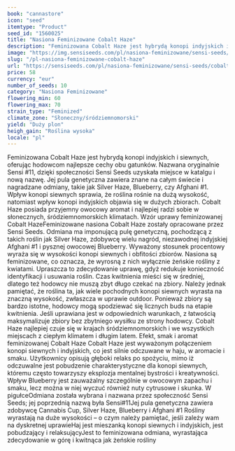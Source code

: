 ```yaml
---
book: "cannastore"
icon: "seed"
itemtype: "Product"
seed_id: "1560025"
title: "Nasiona Feminizowane Cobalt Haze"
description: "Feminizowana Cobalt Haze jest hybrydą konopi indyjskich i siewnych. Wyrasta na wysoką roślinę i zapewnia duże zbiory. Lubi słoneczny, ciepły klimat."
image: "https://img.sensiseeds.com/pl/nasiona-feminizowane/sensi-seeds/cobalt-haze-feminizowane-image.png"
slug: "/pl-nasiona-feminizowane-cobalt-haze"
url: "https://sensiseeds.com/pl/nasiona-feminizowane/sensi-seeds/cobalt-haze-feminizowane?a_aid=cannastore"
price: 58
currency: "eur"
number_of_seeds: 10
category: "Nasiona Feminizowane"
flowering_min: 60
flowering_max: 70
strain_type: "Feminized"
climate_zone: "Słoneczny/śródziemnomorski"
yield: "Duży plon"
heigh_gain: "Roślina wysoka"
locale: "pl"
---
```

Feminizowana Cobalt Haze jest hybrydą konopi indyjskich i siewnych, oferując hodowcom najlepsze cechy obu gatunków. Nazwana oryginalnie Sensi #11, dzięki społeczności Sensi Seeds uzyskała miejsce w katalgu i nową nazwę. Jej pula genetyczna zawiera znane na całym świecie i nagradzane odmiany, takie jak Silver Haze, Blueberry, czy Afghani #1. Wpływ konopi siewnych sprawia, że roślina rośnie na dużą wysokość, natomiast wpływ konopi indyjskich objawia się w dużych zbiorach. Cobalt Haze posiada przyjemny owocowy aromat i najlepiej radzi sobie w słonecznych, śródziemnomorskich klimatach. Wzór uprawy feminizowanej Cobalt HazeFeminizowane nasiona Cobalt Haze zostały opracowane przez Sensi Seeds. Odmiana ma imponującą pulę genetyczną, pochodzącą z takich roślin jak Silver Haze, zdobywcę wielu nagród, niezawodnej indyjskiej Afghani #1 i pysznej owocowej Blueberry. Wyważony stosunek procentowy wyraża się w wysokości konopi siewnych i obfitości zbiorów. Nasiona są feminizowane, co oznacza, że wyrosną z nich wyłącznie żeńskie rośliny z kwiatami. Upraszcza to zdecydowanie uprawę, gdyż redukuje konieczność identyfikacji i usuwania roślin. Czas kwitnienia mieści się w średniej, dlatego też hodowcy nie muszą zbyt długo czekać na zbiory. Należy jednak pamiętać, że roślina ta, jak wiele pochodnych konopi siewnych wyrasta na znaczną wysokość, zwłaszcza w uprawie outdoor. Ponieważ zbiory są bardzo istotne, hodowcy mogą spodziewać się licznych buds na etapie kwitnienia. Jeśli uprawiana jest w odpowiednich warunkach, z łatwością maksymalizuje zbiory bez zbytniego wysiłku ze strony hodowcy. Cobalt Haze najlepiej czuje się w krajach śródziemnomorskich i we wszystkich miejscach z ciepłym klimatem i długim latem. Efekt, smak i aromat feminizowanej Cobalt Haze Cobalt Haze jest wyważonym połączeniem konopi siewnych i indyjskich, co jest silnie odczuwane w haju, w aromacie i smaku. Użytkownicy opisują głęboki relaks po spożyciu, mimo iż odczuwalne jest pobudzenie charakterystyczne dla konopi siewnych, któremu często towarzyszy eksplozja mentalnej bystrości i kreatywności. Wpływ Blueberry jest zauważalny szczególnie w owocowym zapachu i smaku, lecz można w niej wyczuć również nuty cytrusowe i skunka. W pigułceOdmiana została wybrana i nazwana przez społeczność Sensi Seeds; jej poprzednią nazwą była Sensi#11Jej pula genetyczna zawiera zdobywcę Cannabis Cup, Silver Haze, Blueberry i Afghani #1 Rośliny wyrastają na duże wysokości – o czym należy pamiętać, jeśli zależy wam na dyskretnej uprawieHaj jest mieszanką konopi siewnych i indyjskich, jest pobudzający i relaksującyJest to feminizowana odmiana, wyrastająca zdecydowanie w górę i kwitnąca jak żeńskie rośliny
